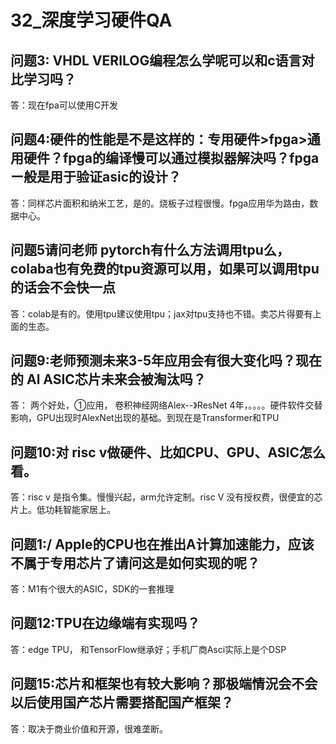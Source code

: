 # 32_深度学习硬件QA

## 问题3: VHDL VERILOG编程怎么学呢可以和c语言对比学习吗？

答：现在fpa可以使用C开发

## 问题4:硬件的性能是不是这样的：专用硬件>fpga>通用硬件？fpga的编译慢可以通过模拟器解決吗？fpgaー般是用于验证asic的设计？

答：同样芯片面积和纳米工艺，是的。烧板子过程很慢。fpga应用华为路由，数据中心。

## 问题5请问老师 pytorch有什么方法调用tpu么， colaba也有免费的tpu资源可以用，如果可以调用tpu的话会不会快一点

答：colab是有的。使用tpu建议使用tpu；jax对tpu支持也不错。卖芯片得要有上面的生态。

## 问题9:老师预测未来3-5年应用会有很大变化吗？现在的 Al ASIC芯片未来会被淘汰吗？

答： 两个好处，①应用，  卷积神经网络Alex--》ResNet 4年，。。。。硬件软件交替影响，GPU出现时AlexNet出现的基础。到现在是Transformer和TPU

## 问题10:对 risc v做硬件、比如CPU、GPU、ASIC怎么看。

答：risc v 是指令集。慢慢兴起，arm允许定制。risc V 没有授权费，很便宜的芯片上。低功耗智能家居上。

## 问题1:/ Apple的CPU也在推出A计算加速能力，应该不属于专用芯片了请问这是如何实现的呢？

答：M1有个很大的ASIC，SDK的一套推理

## 问题12:TPU在边缘端有实现吗？

答：edge TPU， 和TensorFlow继承好；手机厂商Asci实际上是个DSP

## 问题15:芯片和框架也有较大影响？那极端情況会不会以后使用国产芯片需要搭配国产框架？

答：取决于商业价值和开源，很难垄断。

